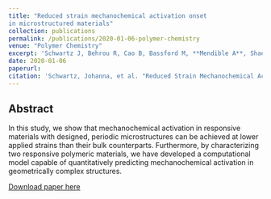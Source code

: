 ```yaml
---
title: "Reduced strain mechanochemical activation onset
in microstructured materials"
collection: publications
permalink: /publications/2020-01-06-polymer-chemistry
venue: "Polymer Chemistry"
excerpt: 'Schwartz J, Behrou R, Cao B, Bassford M, **Mendible A**, Shaeffer C, Boydston A, Boechler N. '
date: 2020-01-06
paperurl: 
citation: 'Schwartz, Johanna, et al. "Reduced Strain Mechanochemical Activation Onset in Microstructured Materials." Polymer Chemistry (2020).'
---
```


## Abstract
In this study, we show that mechanochemical activation in responsive materials with designed, periodic microstructures can be achieved at lower applied strains than their bulk counterparts. Furthermore, by characterizing two responsive polymeric materials, we have developed a computational model capable of quantitatively predicting mechanochemical activation in geometrically complex structures.

[Download paper here](http://academicpages.github.io/files/c9py01875a.pdf)
